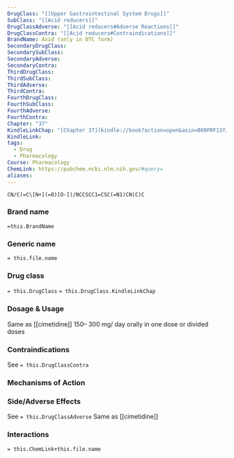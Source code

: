 ```yaml
---
DrugClass: "[[Upper Gastrointestinal System Drugs]]"
SubClass: "[[Acid reducers]]"
DrugClassAdverse: "[[Acid reducers#Adverse Reactions]]"
DrugClassContra: "[[Acid reducers#Contraindications]]"
BrandName: Axid (only in OTC form)
SecondaryDrugClass: 
SecondarySubClass: 
SecondaryAdverse: 
SecondaryContra: 
ThirdDrugClass: 
ThirdSubClass: 
ThirdAdverse: 
ThirdContra: 
FourthDrugClass: 
FourthSubClass: 
FourthAdverse: 
FourthContra: 
Chapter: "37"
KindleLinkChap: "[Chapter 37](kindle://book?action=open&asin=B09FRF11YJ&location=20599)"
KindleLink: 
tags:
  - Drug
  - Pharmacology
Course: Pharmacology
ChemLink: https://pubchem.ncbi.nlm.nih.gov/#query=
aliases:
---
```

```smiles
CN/C(=C\[N+](=O)[O-])/NCCSCC1=CSC(=N1)CN(C)C
```

### Brand name
`=this.BrandName`

### Generic name
`= this.file.name`

### Drug class 
`= this.DrugClass`
	`= this.DrugClass.KindleLinkChap`

### Dosage & Usage
Same as [[cimetidine]]
150– 300 mg/ day orally in one dose or divided doses

### Contraindications
See `= this.DrugClassContra`

### Mechanisms of Action


### Side/Adverse Effects
See `= this.DrugClassAdverse`
Same as [[cimetidine]]

### Interactions

`= this.ChemLink+this.file.name`
